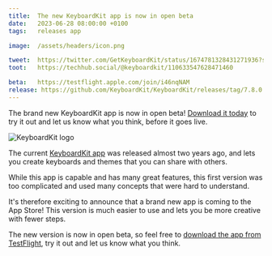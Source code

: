 ```yaml
---
title:  The new KeyboardKit app is now in open beta
date:   2023-06-28 08:00:00 +0100
tags:   releases app

image:  /assets/headers/icon.png

tweet:  https://twitter.com/GetKeyboardKit/status/1674781328431271936?s=20
toot:   https://techhub.social/@keyboardkit/110633547628471460

beta:   https://testflight.apple.com/join/i46nqNAM
release: https://github.com/KeyboardKit/KeyboardKit/releases/tag/7.8.0
---
```


The brand new KeyboardKit app is now in open beta! [Download it today]({{page.beta}}) to try it out and let us know what you think, before it goes live.

![KeyboardKit logo]({{page.image}})

The current [KeyboardKit app]({{site.urls.appstore}}) was released almost two years ago, and lets you create keyboards and themes that you can share with others.

While this app is capable and has many great features, this first version was too complicated and used many concepts that were hard to understand.

It's therefore exciting to announce that a brand new app is coming to the App Store! This version is much easier to use and lets you be more creative with fewer steps.

The new version is now in open beta, so feel free to [download the app from TestFlight]({{page.beta}}), try it out and let us know what you think.